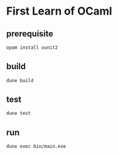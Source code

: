 # First Learn of OCaml

## prerequisite
```bash
opam install ounit2
```

## build
```bash
dune build
```

## test
```bash
dune test
```

## run
```bash
dune exec bin/main.exe
```
